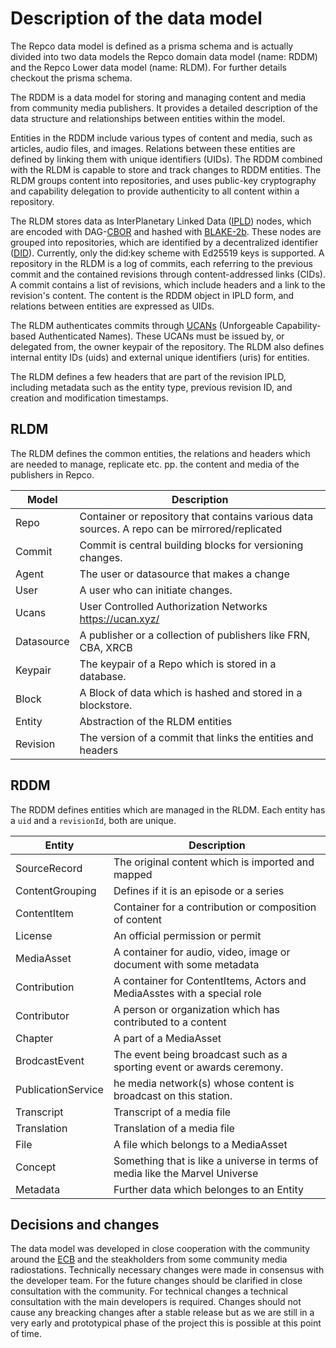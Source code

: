 # Description of the data model

The Repco data model is defined as a prisma schema and is actually divided into two data models the Repco domain data model (name: RDDM) and the Repco Lower data model (name: RLDM). For further details checkout the prisma schema.

The RDDM is a data model for storing and managing content and media from community media publishers. It provides a detailed description of the data structure and relationships between entities within the model.

Entities in the RDDM include various types of content and media, such as articles, audio files, and images. Relations between these entities are defined by linking them with unique identifiers (UIDs). The RDDM combined with the RLDM is capable to store and track changes to RDDM entities. The RLDM groups content into repositories, and uses public-key cryptography and capability delegation to provide authenticity to all content within a repository.

The RLDM stores data as InterPlanetary Linked Data ([IPLD](/doc/ipld-fDBc5BiSLH)) nodes, which are encoded with DAG-[CBOR](https://ipld.io/docs/codecs/known/dag-cbor/) and hashed with [BLAKE-2b](https://www.blake2.net/). These nodes are grouped into repositories, which are identified by a decentralized identifier ([DID](https://decentralized-id.com/web-standards/w3c/wg/did/decentralized-identifier/)). Currently, only the did:key scheme with Ed25519 keys is supported. A repository in the RLDM is a log of commits, each referring to the previous commit and the contained revisions through content-addressed links (CIDs). A commit contains a list of revisions, which include headers and a link to the revision's content. The content is the RDDM object in IPLD form, and relations between entities are expressed as UIDs.

The RLDM authenticates commits through [UCANs](https://ucan.xyz/) (Unforgeable Capability-based Authenticated Names). These UCANs must be issued by, or delegated from, the owner keypair of the repository. The RLDM also defines internal entity IDs (uids) and external unique identifiers (uris) for entities.

The RLDM defines a few headers that are part of the revision IPLD, including metadata such as the entity type, previous revision ID, and creation and modification timestamps.


## RLDM

The RLDM defines the common entities, the relations and headers which are needed to manage, replicate etc. pp. the content and media of the publishers in Repco.

| Model      | Description                                                                                   |
| ---------- | --------------------------------------------------------------------------------------------- |
| Repo       | Container or repository that contains various data sources. A repo can be mirrored/replicated |
| Commit     | Commit is central building blocks for versioning changes.                                     |
| Agent      | The user or datasource that makes a change                                                    |
| User       | A user who can initiate changes.                                                              |
| Ucans      | User Controlled Authorization Networks <https://ucan.xyz/>                                    |
| Datasource | A publisher or a collection of publishers like FRN, CBA, XRCB                                 |
| Keypair    | The keypair of a Repo which is stored in a database.                                          |
| Block      | A Block of data which is hashed and stored in a blockstore.                                   |
| Entity     | Abstraction of the RLDM entities                                                              |
| Revision   | The version of a commit that links the entities and headers                                   |

## RDDM

The RDDM defines entities which are managed in the RLDM.
Each entity has a `uid` and a `revisionId`, both are unique.

| Entity          | Description                                                                  |
| --------------- | ---------------------------------------------------------------------------- |
| SourceRecord    | The original content which is imported and mapped                             |
| ContentGrouping | Defines if it is an episode or a series                                      |
| ContentItem     | Container for a contribution or composition of content                       |
| License         | An official permission or permit                                             |
| MediaAsset      | A container for audio, video, image or document with some metadata           |
| Contribution    | A container for ContentItems, Actors and MediaAsstes with a special role     |
| Contributor     | A person or organization which has contributed to a content                  |
| Chapter         | A part of a MediaAsset                                                       |
| BrodcastEvent   | The event being broadcast such as a sporting event or awards ceremony.       |
| PublicationService | he media network(s) whose content is broadcast on this station.              |
| Transcript      | Transcript of a media file                                                   |
| Translation     | Translation of a media file
| File            | A file which belongs to a MediaAsset                                         |
| Concept         | Something that is like a universe in terms of media like the Marvel Universe |
| Metadata        | Further data which belonges to an Entity                                     |

## Decisions and changes

The data model was developed in close cooperation with the community around the [ECB](https://cba.fro.at/building-a-european-cultural-backbone) and the steakholders from some community media radiostations. Technically necessary changes were made in consensus with the developer team. For the future changes should be clarified in close consultation with the community. For technical changes a technical consultation with the main developers is required. Changes should not cause any breacking changes after a stable release but as we are still in a very early and prototypical phase of the project this is possible at this point of time.
